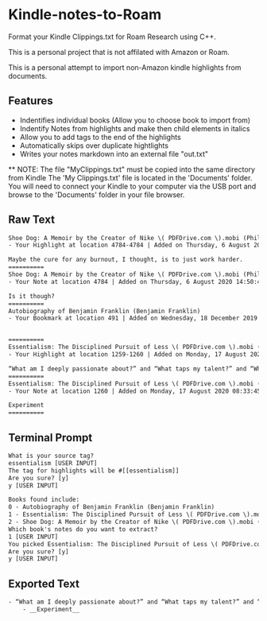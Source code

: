 # Kindle-notes-to-Roam
Format your Kindle Clippings.txt for Roam Research using C++.

This is a personal project that is not affilated with Amazon or Roam.

This is a personal attempt to import non-Amazon kindle highlights from documents.

## Features
- Indentifies individual books (Allow you to choose book to import from)
- Indentify Notes from highlights and make then child elements in italics
- Allow you to add tags to the end of the highlights
- Automatically skips over duplicate hightlights
- Writes your notes markdown into an external file "out.txt"

** NOTE: The file "MyClippings.txt" must be copied into the same directory from Kindle
The 'My Clippings.txt' file is located in the 'Documents' folder. You will need to connect your Kindle to your computer via the USB port and browse to the 'Documents' folder in your file browser.

## Raw Text
```txt
Shoe Dog: A Memoir by the Creator of Nike \( PDFDrive.com \).mobi (Phil Knight)
- Your Highlight at location 4784-4784 | Added on Thursday, 6 August 2020 14:50:31

Maybe the cure for any burnout, I thought, is to just work harder.
==========
Shoe Dog: A Memoir by the Creator of Nike \( PDFDrive.com \).mobi (Phil Knight)
- Your Note at location 4784 | Added on Thursday, 6 August 2020 14:50:49

Is it though?
==========
Autobiography of Benjamin Franklin (Benjamin Franklin)
- Your Bookmark at location 491 | Added on Wednesday, 18 December 2019 20:33:51


==========
Essentialism: The Disciplined Pursuit of Less \( PDFDrive.com \).mobi (Mckeown, Greg)
- Your Highlight at location 1259-1260 | Added on Monday, 17 August 2020 08:33:36

“What am I deeply passionate about?” and “What taps my talent?” and “What meets a significant need in the world?”
==========
Essentialism: The Disciplined Pursuit of Less \( PDFDrive.com \).mobi (Mckeown, Greg)
- Your Note at location 1260 | Added on Monday, 17 August 2020 08:33:45

Experiment
==========
```
## Terminal Prompt
```txt
What is your source tag?
essentialism [USER INPUT]
The tag for highlights will be #[[essentialism]]
Are you sure? [y]
y [USER INPUT]

Books found include:
0 - Autobiography of Benjamin Franklin (Benjamin Franklin)
1 - Essentialism: The Disciplined Pursuit of Less \( PDFDrive.com \).mobi (Mckeown, Greg)
2 - Shoe Dog: A Memoir by the Creator of Nike \( PDFDrive.com \).mobi (Phil Knight)
Which book's notes do you want to extract?
1 [USER INPUT]
You picked Essentialism: The Disciplined Pursuit of Less \( PDFDrive.com \).mobi (Mckeown, Greg)
Are you sure? [y]
y [USER INPUT]
```

## Exported Text
```txt
- “What am I deeply passionate about?” and “What taps my talent?” and “What meets a significant need in the world?” #[[essentialism]]
	- __Experiment__
```
